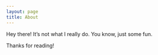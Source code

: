 ```yaml
---
layout: page
title: About
---
```



 Hey there! It’s not what I really do. 
You know, just some fun.

Thanks for reading!
